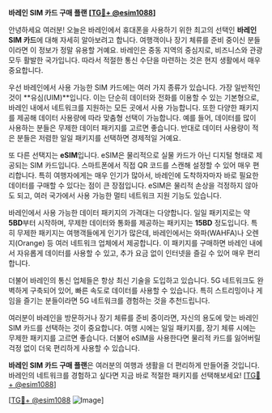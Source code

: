 **바레인 SIM 카드 구매 플랜 [[TG💪+ @esim1088](https://t.me/s/esim1088)]**

안녕하세요 여러분! 오늘은 바레인에서 휴대폰을 사용하기 위한 최고의 선택인 **바레인 SIM 카드**에 대해 자세히 알아보려고 합니다. 여행객이나 장기 체류를 준비 중이신 분들이라면 이 정보가 정말 유용할 거예요. 바레인은 중동 지역의 중심지로, 비즈니스와 관광 모두 활발한 국가입니다. 따라서 적절한 통신 수단을 마련하는 것은 현지 생활에서 매우 중요합니다.

우선 바레인에서 사용 가능한 SIM 카드에는 여러 가지 종류가 있습니다. 가장 일반적인 것이 **유심(UIM)**입니다. 이는 단순히 데이터와 전화를 이용할 수 있는 기본형으로, 바레인 내에서 네트워크를 지원하는 모든 곳에서 사용 가능합니다. 또한 다양한 패키지를 제공해 데이터 사용량에 따라 맞춤형 선택이 가능합니다. 예를 들어, 데이터를 많이 사용하는 분들은 무제한 데이터 패키지를 고르면 좋습니다. 반대로 데이터 사용량이 적은 분들은 저렴한 일일 패키지를 선택하면 경제적일 거예요.

또 다른 선택지는 **eSIM**입니다. eSIM은 물리적으로 실물 카드가 아닌 디지털 형태로 제공되는 SIM 카드입니다. 스마트폰에서 직접 QR 코드를 스캔해 설정할 수 있어 매우 편리합니다. 특히 여행자에게는 매우 인기가 많아서, 바레인에 도착하자마자 바로 필요한 데이터를 구매할 수 있다는 점이 큰 장점입니다. eSIM은 물리적 손상을 걱정하지 않아도 되고, 여러 국가에서 사용 가능한 멀티 네트워크 지원 기능도 있습니다.

바레인에서 사용 가능한 데이터 패키지의 가격대는 다양합니다. 일일 패키지로는 약 **5BD**부터 시작하며, 무제한 데이터와 통화를 제공하는 패키지는 **15BD** 정도입니다. 특히 무제한 패키지는 여행객들에게 인기가 많은데, 바레인에서는 와파(WAHFA)나 오렌지(Orange) 등 여러 네트워크 업체에서 제공합니다. 이 패키지를 구매하면 바레인 내에서 자유롭게 데이터를 사용할 수 있고, 추가 요금 없이 인터넷을 즐길 수 있어 매우 편리합니다.

더불어 바레인의 통신 업체들은 항상 최신 기술을 도입하고 있습니다. 5G 네트워크도 완벽하게 구축되어 있어, 빠른 속도로 데이터를 사용할 수 있습니다. 특히 스트리밍이나 게임을 즐기는 분들이라면 5G 네트워크를 경험하는 것을 추천드립니다.

여러분이 바레인을 방문하거나 장기 체류를 준비 중이라면, 자신의 용도에 맞는 바레인 SIM 카드를 선택하는 것이 중요합니다. 여행 시에는 일일 패키지를, 장기 체류 시에는 무제한 패키지를 고르면 좋습니다. 더불어 eSIM을 사용한다면 물리적 카드를 잃어버릴 걱정 없이 더욱 편리하게 사용할 수 있습니다.

**바레인 SIM 카드 구매 플랜**은 여러분의 여행과 생활을 더 편리하게 만들어줄 것입니다. 바레인의 네트워크를 경험하고 싶다면 지금 바로 적절한 패키지를 선택해보세요! [[TG💪+ @esim1088](https://t.me/s/esim1088)]

[[TG💪+ @esim1088](https://t.me/s/esim1088) ![Image](https://i.postimg.cc/Y0z9fWf4/image.png)]